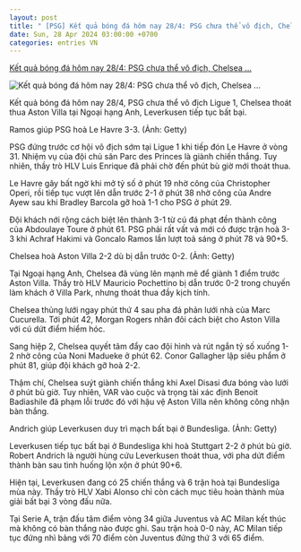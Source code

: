 ```yaml
---
layout: post
title: " [PSG] Kết quả bóng đá hôm nay 28/4: PSG chưa thể vô địch, Chelsea ..."
date: Sun, 28 Apr 2024 03:00:00 +0700
categories: entries VN
---
```

[Kết quả bóng đá hôm nay 28/4: PSG chưa thể vô địch, Chelsea ...](https://vov.vn/the-thao/ket-qua-bong-da-hom-nay-284-psg-chua-the-vo-dich-chelsea-thoat-thua-aston-villa-post1091925.vov)

![Kết quả bóng đá hôm nay 28/4: PSG chưa thể vô địch, Chelsea ...](https://vov-media.emitech.vn/sites/default/files/styles/og_image/public/2024-04/ket%20qua%20bong%20da.jpg?v=1714266055)

Kết quả bóng đá hôm nay 28/4, PSG chưa thể vô địch Ligue 1, Chelsea thoát thua Aston Villa tại Ngoại hạng Anh, Leverkusen tiếp tục bất bại.

Ramos giúp PSG hoà Le Havre 3-3. (Ảnh: Getty)

PSG đứng trước cơ hội vô địch sớm tại Ligue 1 khi tiếp đón Le Havre ở vòng 31. Nhiệm vụ của đội chủ sân Parc des Princes là giành chiến thắng. Tuy nhiên, thầy trò HLV Luis Enrique đã phải chờ đến phút bù giờ mới thoát thua.

Le Havre gây bất ngờ khi mở tỷ số ở phút 19 nhờ công của Christopher Operi, rồi tiếp tục vượt lên dẫn trước 2-1 ở phút 38 nhờ công của Andre Ayew sau khi Bradley Barcola gỡ hoà 1-1 cho PSG ở phút 29.

Đội khách nới rộng cách biệt lên thành 3-1 từ cú đá phạt đền thành công của Abdoulaye Toure ở phút 61. PSG phải rất vất vả mới có được trận hoà 3-3 khi Achraf Hakimi và Goncalo Ramos lần lượt toả sáng ở phút 78 và 90+5.

Chelsea hoà Aston Villa 2-2 dù bị dẫn trước 0-2. (Ảnh: Getty)

Tại Ngoại hạng Anh, Chelsea đã vùng lên mạnh mẽ để giành 1 điểm trước Aston Villa. Thầy trò HLV Mauricio Pochettino bị dẫn trước 0-2 trong chuyến làm khách ở Villa Park, nhưng thoát thua đầy kịch tính.

Chelsea thủng lưới ngay phút thứ 4 sau pha đá phản lưới nhà của Marc Cucurella. Tới phút 42, Morgan Rogers nhân đôi cách biệt cho Aston Villa với cú dứt điểm hiểm hóc.

Sang hiệp 2, Chelsea quyết tâm đẩy cao đội hình và rút ngắn tỷ số xuống 1-2 nhờ công của Noni Madueke ở phút 62. Conor Gallagher lập siêu phẩm ở phút 81, giúp đội khách gỡ hoà 2-2.

Thậm chí, Chelsea suýt giành chiến thắng khi Axel Disasi đưa bóng vào lưới ở phút bù giờ. Tuy nhiên, VAR vào cuộc và trọng tài xác định Benoit Badiashile đã phạm lỗi trước đó với hậu vệ Aston Villa nên không công nhận bàn thắng.

Andrich giúp Leverkusen duy trì mạch bất bại ở Bundesliga. (Ảnh: Getty)

Leverkusen tiếp tục bất bại ở Bundesliga khi hoà Stuttgart 2-2 ở phút bù giờ. Robert Andrich là người hùng cứu Leverkusen thoát thua, với pha dứt điểm thành bàn sau tình huống lộn xộn ở phút 90+6.

Hiện tại, Leverkusen đang có 25 chiến thắng và 6 trận hoà tại Bundesliga mùa này. Thầy trò HLV Xabi Alonso chỉ còn cách mục tiêu hoàn thành mùa giải bất bại 3 vòng đấu nữa.

Tại Serie A, trận đấu tâm điểm vòng 34 giữa Juventus và AC Milan kết thúc mà không có bàn thắng nào được ghi. Sau trận hoà 0-0 này, AC Milan tiếp tục đứng nhì bảng với 70 điểm còn Juventus đứng thứ 3 với 65 điểm.

